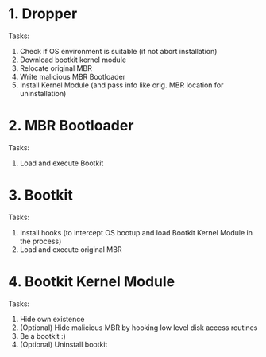 # 1. Dropper

Tasks:
1. Check if OS environment is suitable (if not abort installation)
2. Download bootkit kernel module
3. Relocate original MBR
4. Write malicious MBR Bootloader
5. Install Kernel Module (and pass info like orig. MBR location for uninstallation)

# 2. MBR Bootloader

Tasks:
1. Load and execute Bootkit

# 3. Bootkit

Tasks:
1. Install hooks (to intercept OS bootup and load Bootkit Kernel Module in the process)
2. Load and execute original MBR

# 4. Bootkit Kernel Module

Tasks:
1. Hide own existence
2. (Optional) Hide malicious MBR by hooking low level disk access routines
3. Be a bootkit :)
4. (Optional) Uninstall bootkit